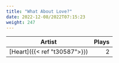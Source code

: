 ```yaml
---
title: "What About Love?"
date: 2022-12-08/2022T07:15:23
weight: 247
---
```




 Artist | Plays 
----- | -----:
[Heart]({{< ref "t30587">}}) | 2
